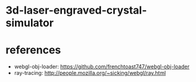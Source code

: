 # 3d-laser-engraved-crystal-simulator

# references
* webgl-obj-loader: https://github.com/frenchtoast747/webgl-obj-loader
* ray-tracing: http://people.mozilla.org/~sicking/webgl/ray.html

